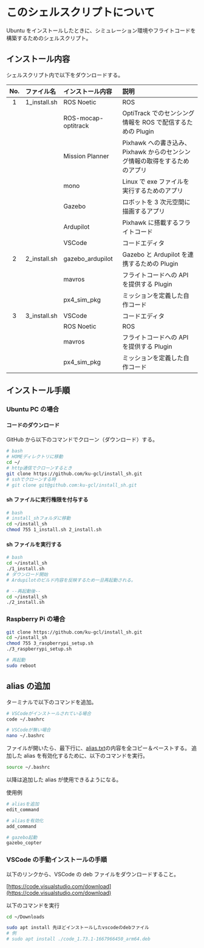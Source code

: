 # このシェルスクリプトについて

Ubuntu をインストールしたときに、シミュレーション環境やフライトコードを構築するためのシェルスクリプト。

## インストール内容

シェルスクリプト内で以下をダウンロードする。

| No. | ファイル名   | インストール内容    | 説明                                                                       |
| :-: | :----------- | :------------------ | :------------------------------------------------------------------------- |
|  1  | 1_install.sh | ROS Noetic          | ROS                                                                        |
|     |              | ROS-mocap-optitrack | OptiTrack でのセンシング情報を ROS で配信するための Plugin                 |
|     |              | Mission Planner     | Pixhawk への書き込み、Pixhawk からのセンシング情報の取得をするためのアプリ |
|     |              | mono                | Linux で exe ファイルを実行するためのアプリ                                |
|     |              | Gazebo              | ロボットを 3 次元空間に描画するアプリ                                      |
|     |              | Ardupilot           | Pixhawk に搭載するフライトコード                                           |
|     |              | VSCode              | コードエディタ                                                             |
|  2  | 2_install.sh | gazebo_ardupilot    | Gazebo と Ardupilot を連携するための Plugin                                |
|     |              | mavros              | フライトコードへの API を提供する Plugin                                   |
|     |              | px4_sim_pkg         | ミッションを定義した自作コード                                             |
|  3  | 3_install.sh | VSCode              | コードエディタ                                                             |
|     |              | ROS Noetic          | ROS                                                                        |
|     |              | mavros              | フライトコードへの API を提供する Plugin                                   |
|     |              | px4_sim_pkg         | ミッションを定義した自作コード                                             |

## インストール手順

### Ubuntu PC の場合

#### コードのダウンロード

GitHub から以下のコマンドでクローン（ダウンロード）する。

```bash
# bash
# HOMEディレクトリに移動
cd ~/
# http通信でクローンするとき
git clone https://github.com/ku-gcl/install_sh.git
# sshでクローンする時
# git clone git@github.com:ku-gcl/install_sh.git
```

#### sh ファイルに実行権限を付与する

```bash
# bash
# install_shフォルダに移動
cd ~/install_sh
chmod 755 1_install.sh 2_install.sh
```

#### sh ファイルを実行する

```bash
# bash
cd ~/install_sh
./1_install.sh
# ダウンロード開始
# Ardupilotのビルド内容を反映するため一旦再起動される。

# --再起動後--
cd ~/install_sh
./2_install.sh
```

### Raspberry Pi の場合

```bash
git clone https://github.com/ku-gcl/install_sh.git
cd ~/install_sh
chmod 755 3_raspberrypi_setup.sh
./3_raspberrypi_setup.sh

# 再起動
sudo reboot
```

## alias の追加

ターミナルで以下のコマンドを追加。

```bash
# VSCodeがインストールされている場合
code ~/.bashrc

# VSCodeが無い場合
nano ~/.bashrc
```

ファイルが開いたら、最下行に、[alias.txt](alias.txt)の内容を全コピー＆ペーストする。
追加した alias を有効化するために、以下のコマンドを実行。

```bash
source ~/.bashrc
```

以降は追加した alias が使用できるようになる。

使用例

```bash
# aliasを追加
edit_command

# aliasを有効化
add_command

# gazebo起動
gazebo_copter
```

### VSCode の手動インストールの手順

以下のリンクから、VSCode の deb ファイルをダウンロードすること。

[https://code.visualstudio.com/download](https://code.visualstudio.com/download)

以下のコマンドを実行

```bash
cd ~/Downloads

sudo apt install 先ほどインストールしたvscodeのdebファイル
# 例
# sudo apt install ./code_1.73.1-1667966450_arm64.deb
```
